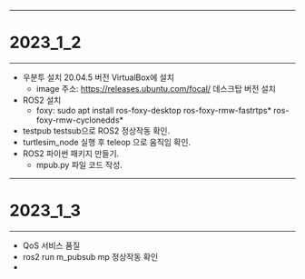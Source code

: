 - - -
# 2023_1_2
- - -
* 우분투 설치 20.04.5 버전 VirtualBox에 설치
    * image 주소: https://releases.ubuntu.com/focal/ 데스크탑 버전 설치
* ROS2 설치
    * foxy: sudo apt install ros-foxy-desktop ros-foxy-rmw-fastrtps* ros-foxy-rmw-cyclonedds*
* testpub testsub으로 ROS2 정상작동 확인.
* turtlesim_node 실행 후 teleop 으로 움직임 확인.
* ROS2 파이썬 패키지 만들기.
    * mpub.py 파일 코드 작성.


- - - 
# 2023_1_3
- - -
* QoS 서비스 품질
* ros2 run m_pubsub mp 정상작동 확인
* 